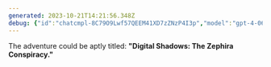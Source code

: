 ```yaml
---
generated: 2023-10-21T14:21:56.348Z
debug: {"id":"chatcmpl-8C79O9Lwf57QEEM41XD7zZNzP4I3p","model":"gpt-4-0613","usage":{"prompt_tokens":3349,"completion_tokens":20,"total_tokens":3369},"finish":"stop"}
---
```

The adventure could be aptly titled: **"Digital Shadows: The Zephira Conspiracy."**